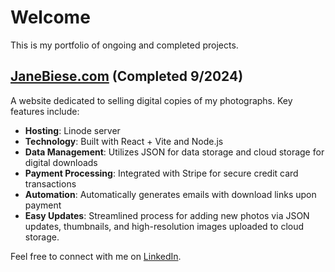 # Welcome

This is my portfolio of ongoing and completed projects.

## [JaneBiese.com](http://www.janebiese.com) (Completed 9/2024)

A website dedicated to selling digital copies of my photographs. Key features include:

- **Hosting**: Linode server
- **Technology**: Built with React + Vite and Node.js
- **Data Management**: Utilizes JSON for data storage and cloud storage for digital downloads
- **Payment Processing**: Integrated with Stripe for secure credit card transactions
- **Automation**: Automatically generates emails with download links upon payment
- **Easy Updates**: Streamlined process for adding new photos via JSON updates, thumbnails, and high-resolution images uploaded to cloud storage.

Feel free to connect with me on [LinkedIn](http://www.linkedin.com/in/jan-scoville-91452076).
